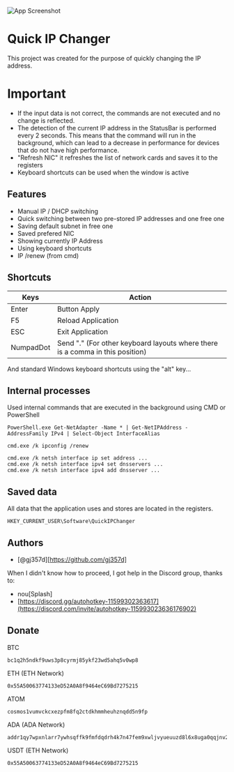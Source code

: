 
![App Screenshot](https://github.com/oliverbedi/QuickIPChanger/blob/main/QuickIPChanger.png?raw=true)


# Quick IP Changer

This project was created for the purpose of quickly changing the IP address.


# Important

- If the input data is not correct, the commands are not executed and no change is reflected.
- The detection of the current IP address in the StatusBar is performed every 2 seconds. This means that the command will run in the background, which can lead to a decrease in performance for devices that do not have high performance.
- "Refresh NIC" it refreshes the list of network cards and saves it to the registers
- Keyboard shortcuts can be used when the window is active
## Features

- Manual IP / DHCP switching
- Quick switching between two pre-stored IP addresses and one free one
- Saving default subnet in free one
- Saved prefered NIC
- Showing currently IP Address
- Using keyboard shortcuts
- IP /renew (from cmd)


## Shortcuts

| Keys  | Action |
| ------------- | ------------- |
| Enter  | Button Apply |
| F5  | Reload Application  |
| ESC  | Exit Application  |
| NumpadDot | Send "." (For other keyboard layouts where there is a comma in this position)

And standard Windows keyboard shortcuts using the "alt" key...
## Internal processes

Used internal commands that are executed in the background using CMD or PowerShell

```
PowerShell.exe Get-NetAdapter -Name * | Get-NetIPAddress -AddressFamily IPv4 | Select-Object InterfaceAlias

cmd.exe /k ipconfig /renew

cmd.exe /k netsh interface ip set address ...
cmd.exe /k netsh interface ipv4 set dnsservers ...
cmd.exe /k netsh interface ipv4 add dnsserver ...
```

## Saved data

All data that the application uses and stores are located in the registers.
```
HKEY_CURRENT_USER\Software\QuickIPChanger
```

## Authors

- [@gj357d][https://github.com/gj357d]

When I didn't know how to proceed, I got help in the Discord group, thanks to:
 
- nou[Splash]
- [https://discord.gg/autohotkey-11599302363617](https://discord.com/invite/autohotkey-115993023636176902)

## Donate

BTC
```
bc1q2h5ndkf9uws3p8cyrmj85ykf23wd5ahq5v0wp8
```
ETH (ETH Network)
```
0x55A50063774133eD52A0A8f9464eC69Bd7275215
```
ATOM
```
cosmos1vumvckcxezpfm8fq2ctdkhmmheuhznqdd5n9fp
```
ADA (ADA Network)
```
addr1qy7wpxnlarr7ywhsqffk9fmfdqdrh4k7n47fem9xwljvyueuuzd8l6x8uga0qqjnv2nkj6q680tda8tunnk2valycfesmcc6ur
```
USDT (ETH Network)
```
0x55A50063774133eD52A0A8f9464eC69Bd7275215
```
